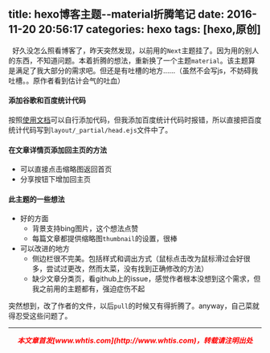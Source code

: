 title: hexo博客主题--material折腾笔记
date: 2016-11-20 20:56:17
categories: hexo
tags: [hexo,原创]
---

&nbsp;&nbsp;好久没怎么照看博客了，昨天突然发现，以前用的`Next`主题挂了。因为用的别人的东西，不知道问题。本着折腾的想法，重新换了一个主题`material`。该主题算是满足了我大部分的需求吧。但还是有吐槽的地方……（虽然不会写js，不妨碍我吐槽。。原作者看到估计会气的吐血）

#### 添加谷歌和百度统计代码
按照[使用文档](https://material.vss.im/expert/)可以自行添加代码，但我添加百度统计代码时报错，所以直接把百度统计代码写到`layout/_partial/head.ejs`文件中了。

#### 在文章详情页添加回主页的方法
- 可以直接点击缩略图返回首页
- 分享按钮下增加回主页

#### 此主题的一些想法
- 好的方面
  + 背景支持bing图片，这个想法点赞
  + 每篇文章都提供缩略图`thumbnail`的设置，很棒
- 可以改进的地方
  + 侧边栏很不完美。包括样式和调出方式（鼠标点击改为鼠标滑过会好很多，尝试过更改，然而太菜，没有找到正确修改的方法）
  + 缺少文章分类页，看github上的issue，感觉作者根本没想到这个需求，但我之前用的主题都有，强迫症伤不起

突然想到，改了作者的文件，以后`pull`的时候又有得折腾了。anyway，自己菜就得忍受这些问题了。

---
<div align="center" style="color:red;width=80px;height:90px;" onmouseout="this.style.border='1px solid blue'" onmouseover="this.style.border='none'">
<p style="font-weight:bold;font-style:italic;">本文章首发[www.whtis.com](http://www.whtis.com)，转载请注明出处</p>
</div>
